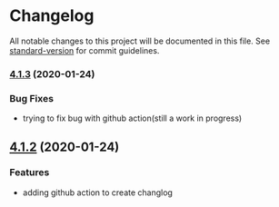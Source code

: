 # Changelog

All notable changes to this project will be documented in this file. See [standard-version](https://github.com/conventional-changelog/standard-version) for commit guidelines.

### [4.1.3](https://github.com/donavanbecker/homebridge-honeywell-home/compare/v4.1.3...v4.1.2) (2020-01-24)


### Bug Fixes

* trying to fix bug with github action(still a work in progress)

## [4.1.2](https://github.com/donavanbecker/homebridge-honeywell-home/compare/v4.1.2...v4.1.1) (2020-01-24)

### Features

* adding github action to create changlog
